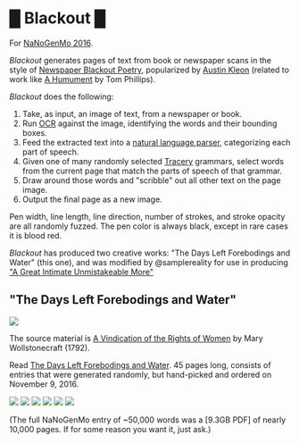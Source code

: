 # █ Blackout █

For [NaNoGenMo 2016](https://github.com/NaNoGenMo/2016).

_Blackout_ generates pages of text from book or newspaper scans in the style of [Newspaper Blackout Poetry](http://newspaperblackout.com/), popularized by [Austin Kleon](https://twitter.com/austinkleon) (related to work like [A Humument](http://tomphillipshumument.tumblr.com/) by Tom Phillips).

_Blackout_ does the following:

1. Take, as input, an image of text, from a newspaper or book.
2. Run [OCR](https://github.com/jflesch/pyocr) against the image, identifying the words and their bounding boxes.
3. Feed the extracted text into a [natural language parser](https://spacy.io/), categorizing each part of speech.
3. Given one of many randomly selected [Tracery](https://github.com/aparrish/pytracery) grammars, select words from the current page that match the parts of speech of that grammar.
4. Draw around those words and "scribble" out all other text on the page image.
5. Output the final page as a new image.

Pen width, line length, line direction, number of strokes, and stroke opacity are all randomly fuzzed. The pen color is always black, except in rare cases it is blood red.

_Blackout_ has produced two creative works: "The Days Left Forebodings and Water" (this one), and was modified by @samplereality for use in producing ["A Great Intimate Unmistakeable More"](https://github.com/NaNoGenMo/2021/issues/87)

## "The Days Left Forebodings and Water"

<img src="https://github.com/lizadaly/blackout/blob/main/images/title.png?raw=true" />

The source material is [A Vindication of the Rights of Women](https://en.wikipedia.org/wiki/A_Vindication_of_the_Rights_of_Woman) by Mary Wollstonecraft (1792).

Read [The Days Left Forebodings and Water](https://lizadaly.com/projects/blackout/lizadaly-blackout-nanogenmo-2016.pdf). 45 pages long, consists of entries that were generated randomly, but hand-picked and ordered on November 9, 2016.


<img src="https://github.com/lizadaly/blackout/blob/main/images/1.png?raw=true" />

<img src="https://github.com/lizadaly/blackout/blob/main/images/2.png?raw=true" />

<img src="https://github.com/lizadaly/blackout/blob/main/images/3.png?raw=true" />

<img src="https://github.com/lizadaly/blackout/blob/main/images/4.png?raw=true" />

<img src="https://github.com/lizadaly/blackout/blob/main/images/6.png?raw=true" />

<img src="https://github.com/lizadaly/blackout/blob/main/images/7.png?raw=true" />


(The full NaNoGenMo entry of ~50,000 words was a [9.3GB PDF] of nearly 10,000 pages. If for some reason you want it, just ask.)
